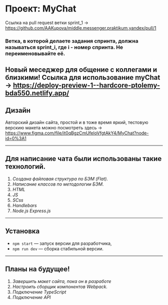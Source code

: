 # Проект: MyChat
Ссылка на pull request ветки sprint_1 -> https://github.com/AAKupova/middle.messenger.praktikum.yandex/pull/1

### Ветка, в которой делаете задания спринта, должна называться sprint_i, где i - номер спринта. Не переименовывайте её.

Новый меседжер для общение с коллегами и близкими!
Ссылка для использование myChat -> https://deploy-preview-1--hardcore-ptolemy-bda550.netlify.app/
---

## Дизайн
Авторский дизайн сайта, простой и в тоже время яркий, тестовую верскию макета можно посмотреть здесь -> https://www.figma.com/file/it0qBgzCmUfeloVfgtAkY4/MyChat?node-id=0%3A1

---

## Для написание чата были использованы такие технологий.

1. _Создана файловая структура по БЭМ (Flat)._
2. _Написание классов по методологии БЭМ._
3. _HTML_
4. _JS_
5. _SCss_
6. _Handlebars_
7. _Node.js Express.js_

---

## Установка

- `npm start` — запуск версии для разработчика,
- `npm run dev` — сборка стабильной версии.

---

## Планы на будущее!

1. _Завершить макет сайта, пока он в разработе_
2. _Настроить сборщик компонентов Webpack._
3. _Подключение TypeScript_
4. _Подключение API_
